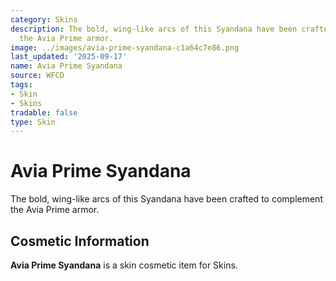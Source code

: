 ```yaml
---
category: Skins
description: The bold, wing-like arcs of this Syandana have been crafted to complement
  the Avia Prime armor.
image: ../images/avia-prime-syandana-c1a64c7e86.png
last_updated: '2025-09-17'
name: Avia Prime Syandana
source: WFCD
tags:
- Skin
- Skins
tradable: false
type: Skin
---
```


# Avia Prime Syandana

The bold, wing-like arcs of this Syandana have been crafted to complement the Avia Prime armor.

## Cosmetic Information

**Avia Prime Syandana** is a skin cosmetic item for Skins.

